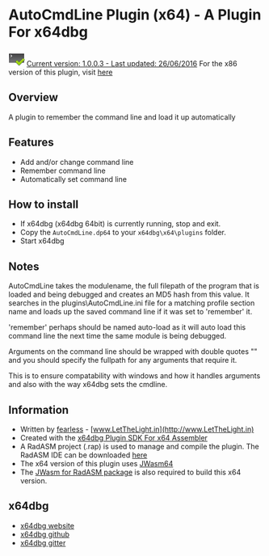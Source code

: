 # AutoCmdLine Plugin (x64) - A Plugin For x64dbg

![](https://github.com/mrfearless/AutoCmdLine-Plugin-x64/blob/master/images/AutoCmdLine.png) [Current version: 1.0.0.3 - Last updated: 26/06/2016](https://github.com/mrfearless/AutoCmdLine-Plugin-x64/releases/latest) For the x86 version of this plugin, visit [here](https://github.com/mrfearless/AutoCmdLine-Plugin-x86)

## Overview

A plugin to remember the command line and load it up automatically

## Features

* Add and/or change command line
* Remember command line
* Automatically set command line  

## How to install

* If x64dbg (x64dbg 64bit) is currently running, stop and exit.
* Copy the `AutoCmdLine.dp64` to your `x64dbg\x64\plugins` folder.
* Start x64dbg

## Notes

AutoCmdLine takes the modulename, the full filepath of the program that is loaded and being debugged and creates an MD5 hash from this value.
It searches in the plugins\AutoCmdLine.ini file for a matching profile section name and loads up the saved command line if it was set to 'remember' it.

'remember' perhaps should be named auto-load as it will auto load this command line the next time the same module is being debugged.

Arguments on the command line should be wrapped with double quotes "" and you should specify the fullpath for any arguments that require it.

This is to ensure compatability with windows and how it handles arguments and also with the way x64dbg sets the cmdline. 

## Information

* Written by [fearless](https://github.com/mrfearless)  - [www.LetTheLight.in](http://www.LetTheLight.in)
* Created with the [x64dbg Plugin SDK For x64 Assembler](https://github.com/mrfearless/x64dbg-Plugin-SDK-For-x64-Assembler)
* A RadASM project (.rap) is used to manage and compile the plugin. The RadASM IDE can be downloaded [here](http://www.softpedia.com/get/Programming/File-Editors/RadASM.shtml)
* The x64 version of this plugin uses [JWasm64](http://masm32.com/board/index.php?topic=3795.0)
* The [JWasm for RadASM package](http://masm32.com/board/index.php?topic=4162.0) is also required to build this x64 version.

## x64dbg
* [x64dbg website](http://x64dbg.com)
* [x64dbg github](https://github.com/x64dbg/x64dbg)
* [x64dbg gitter](https://gitter.im/x64dbg/x64dbg)
